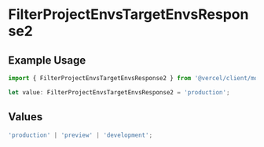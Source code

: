 # FilterProjectEnvsTargetEnvsResponse2

## Example Usage

```typescript
import { FilterProjectEnvsTargetEnvsResponse2 } from '@vercel/client/models/operations';

let value: FilterProjectEnvsTargetEnvsResponse2 = 'production';
```

## Values

```typescript
'production' | 'preview' | 'development';
```

